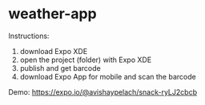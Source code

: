 # weather-app

Instructions:

1. download Expo XDE
2. open the project (folder) with Expo XDE
3. publish and get barcode
4. download Expo App for mobile and scan the barcode

Demo: https://expo.io/@avishaypelach/snack-ryLJ2cbcb
